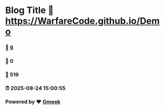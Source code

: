 # Blog Title :link: https://WarfareCode.github.io/Demo 
### :page_facing_up: [6](https://WarfareCode.github.io/Demo/tag.html) 
### :speech_balloon: 0 
### :hibiscus: 519 
### :alarm_clock: 2025-08-24 15:00:55 
### Powered by :heart: [Gmeek](https://github.com/Meekdai/Gmeek)
